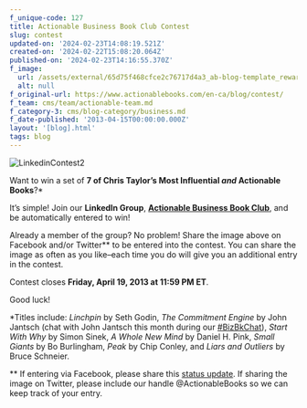 ```yaml
---
f_unique-code: 127
title: Actionable Business Book Club Contest
slug: contest
updated-on: '2024-02-23T14:08:19.521Z'
created-on: '2024-02-22T15:08:20.064Z'
published-on: '2024-02-23T14:16:55.370Z'
f_image:
  url: /assets/external/65d75f468cfce2c76717d4a3_ab-blog-template_reward.jpeg
  alt: null
f_original-url: https://www.actionablebooks.com/en-ca/blog/contest/
f_team: cms/team/actionable-team.md
f_category-3: cms/blog-category/business.md
f_date-published: '2013-04-15T00:00:00.000Z'
layout: '[blog].html'
tags: blog
---
```


![LinkedinContest2](/assets/external/65d35b835031378b80975d74_linkedincontest2.jpeg)

Want to win a set of **7 of Chris Taylor’s Most Influential _and_ Actionable Books**?\*

It’s simple! Join our **LinkedIn Group**, [**Actionable Business Book Club**](http://www.linkedin.com/groups/Actionable-Business-Book-Club-4794843), and be automatically entered to win!

Already a member of the group? No problem! Share the image above on Facebook and/or Twitter\*\* to be entered into the contest. You can share the image as often as you like–each time you do will give you an additional entry in the contest.

Contest closes **Friday, April 19, 2013 at 11:59 PM ET**.

Good luck!

\*Titles include: _Linchpin_ by Seth Godin, _The Commitment Engine_ by John Jantsch (chat with John Jantsch this month during our [#BizBkChat](http://actionablebooks.com/bizbkchat)), _Start With Why_ by Simon Sinek, _A Whole New Mind_ by Daniel H. Pink, _Small Giants_ by Bo Burlingham, _Peak_ by Chip Conley, and _Liars and Outliers_ by Bruce Schneier.

\*\* If entering via Facebook, please share this [status update](https://www.facebook.com/actionablebooks/posts/168913743267066). If sharing the image on Twitter, please include our handle @ActionableBooks so we can keep track of your entry.
